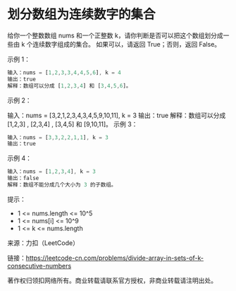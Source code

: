 # 划分数组为连续数字的集合

给你一个整数数组 nums 和一个正整数 k，请你判断是否可以把这个数组划分成一些由 k 个连续数字组成的集合。
如果可以，请返回 True；否则，返回 False。

示例 1：

``` javascript
输入：nums = [1,2,3,3,4,4,5,6], k = 4
输出：true
解释：数组可以分成 [1,2,3,4] 和 [3,4,5,6]。
```

示例 2：

输入：nums = [3,2,1,2,3,4,3,4,5,9,10,11], k = 3
输出：true
解释：数组可以分成 [1,2,3] , [2,3,4] , [3,4,5] 和 [9,10,11]。
示例 3：

``` javascript
输入：nums = [3,3,2,2,1,1], k = 3
输出：true
```

示例 4：

``` javascript
输入：nums = [1,2,3,4], k = 3
输出：false
解释：数组不能分成几个大小为 3 的子数组。
```

提示：

- 1 <= nums.length <= 10^5
- 1 <= nums[i] <= 10^9
- 1 <= k <= nums.length

来源：力扣（LeetCode）

链接：https://leetcode-cn.com/problems/divide-array-in-sets-of-k-consecutive-numbers

著作权归领扣网络所有。商业转载请联系官方授权，非商业转载请注明出处。
